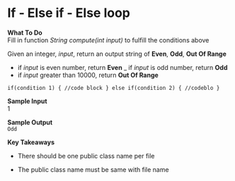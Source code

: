 # If - Else if - Else loop

**What To Do**  
Fill in function _String compute(int input)_ to fulfill the conditions above

Given an integer, _input_, return an output string of **Even**, **Odd**, **Out Of Range**  
 
- if _input_ is even number, return **Even**
_ if _input_ is odd number, return **Odd**
- if _input_ greater than 10000, return **Out Of Range**

`
if(condition 1)
{
    //code block
}
else if(condition 2)
{
    //codeblo
}
`
 
**Sample Input**  
1

**Sample Output**  
`
Odd
`

**Key Takeaways**

- There should be one public class name per file

- The public class name must be same with file name 
